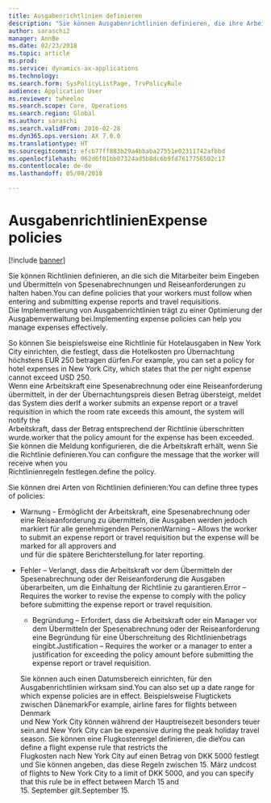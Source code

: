 ```yaml
---
title: Ausgabenrichtlinien definieren
description: "Sie können Ausgabenrichtlinien definieren, die ihre Arbeitskräfte einhalten müssen, wenn sie in Microsoft Dynamics 365 for Finance and Operations Spesenabrechnungen und Reiseanforderungen eingeben und übermitteln."
author: saraschi2
manager: AnnBe
ms.date: 02/23/2018
ms.topic: article
ms.prod: 
ms.service: dynamics-ax-applications
ms.technology: 
ms.search.form: SysPolicyListPage, TrvPolicyRule
audience: Application User
ms.reviewer: twheeloc
ms.search.scope: Core, Operations
ms.search.region: Global
ms.author: saraschi
ms.search.validFrom: 2016-02-28
ms.dyn365.ops.version: AX 7.0.0
ms.translationtype: HT
ms.sourcegitcommit: efcb77ff883b29a4bbaba27551e02311742afbbd
ms.openlocfilehash: 062d6f01bb07324ad5b8dc6b9fd7617756502c17
ms.contentlocale: de-de
ms.lasthandoff: 05/08/2018

---
```


# <a name="expense-policies"></a><span data-ttu-id="6c167-103">Ausgabenrichtlinien</span><span class="sxs-lookup"><span data-stu-id="6c167-103">Expense policies</span></span>

[!include [banner](../includes/banner.md)]

<span data-ttu-id="6c167-104">Sie können Richtlinien definieren, an die sich die Mitarbeiter beim Eingeben und Übermitteln von Spesenabrechnungen und Reiseanforderungen zu halten haben.</span><span class="sxs-lookup"><span data-stu-id="6c167-104">You can define policies that your workers must follow when entering and submitting expense reports and travel requisitions.</span></span>         
<span data-ttu-id="6c167-105">Die Implementierung von Ausgabenrichtlinien trägt zu einer Optimierung der Ausgabenverwaltung bei.</span><span class="sxs-lookup"><span data-stu-id="6c167-105">Implementing expense policies can help you manage expenses effectively.</span></span>         

<span data-ttu-id="6c167-106">So können Sie beispielsweise eine Richtlinie für Hotelausgaben in New York City einrichten, die festlegt, dass die Hotelkosten pro Übernachtung höchstens EUR 250 betragen dürfen.</span><span class="sxs-lookup"><span data-stu-id="6c167-106">For example, you can set a policy for hotel expenses in New York City, which states that the per night expense cannot exceed USD 250.</span></span>       
<span data-ttu-id="6c167-107">Wenn eine Arbeitskraft eine Spesenabrechnung oder eine Reiseanforderung übermittelt, in der der Übernachtungspreis diesen Betrag übersteigt, meldet das System dies der</span><span class="sxs-lookup"><span data-stu-id="6c167-107">If a worker submits an expense report or a travel requisition in which the room rate exceeds this amount, the system will notify the</span></span>        
<span data-ttu-id="6c167-108">Arbeitskraft, dass der Betrag entsprechend der Richtlinie überschritten wurde.</span><span class="sxs-lookup"><span data-stu-id="6c167-108">worker that the policy amount for the expense has been exceeded.</span></span> <span data-ttu-id="6c167-109">Sie können die Meldung konfigurieren, die die Arbeitskraft erhält, wenn Sie die Richtlinie definieren.</span><span class="sxs-lookup"><span data-stu-id="6c167-109">You can configure the message that the worker will receive when you</span></span>        
<span data-ttu-id="6c167-110">Richtlinienregeln festlegen.</span><span class="sxs-lookup"><span data-stu-id="6c167-110">define the policy.</span></span>      
        
<span data-ttu-id="6c167-111">Sie können drei Arten von Richtlinien definieren:</span><span class="sxs-lookup"><span data-stu-id="6c167-111">You can define three types of policies:</span></span>         
        
- <span data-ttu-id="6c167-112">Warnung - Ermöglicht der Arbeitskraft, eine Spesenabrechnung oder eine Reiseanforderung zu übermitteln, die Ausgaben werden jedoch markiert für alle genehmigenden Personen</span><span class="sxs-lookup"><span data-stu-id="6c167-112">Warning – Allows the worker to submit an expense report or travel requisition but the expense will be marked for all approvers and</span></span>        
  <span data-ttu-id="6c167-113">und für die spätere Berichterstellung.</span><span class="sxs-lookup"><span data-stu-id="6c167-113">for later reporting.</span></span>        

- <span data-ttu-id="6c167-114">Fehler – Verlangt, dass die Arbeitskraft vor dem Übermitteln der Spesenabrechnung oder der Reiseanforderung die Ausgaben überarbeiten, um die Einhaltung der Richtlinie zu garantieren.</span><span class="sxs-lookup"><span data-stu-id="6c167-114">Error – Requires the worker to revise the expense to comply with the policy before submitting the expense report or travel requisition.</span></span>       
 
  - <span data-ttu-id="6c167-115">Begründung – Erfordert, dass die Arbeitskraft oder ein Manager vor dem Übermitteln der Spesenabrechnung oder der Reiseanforderung eine Begründung für eine Überschreitung des Richtlinienbetrags eingibt.</span><span class="sxs-lookup"><span data-stu-id="6c167-115">Justification – Requires the worker or a manager to enter a justification for exceeding the policy amount before submitting the expense report or travel requisition.</span></span>        
 
  <span data-ttu-id="6c167-116">Sie können auch einen Datumsbereich einrichten, für den Ausgabenrichtlinien wirksam sind.</span><span class="sxs-lookup"><span data-stu-id="6c167-116">You can also set up a date range for which expense policies are in effect.</span></span> <span data-ttu-id="6c167-117">Beispielsweise Flugtickets zwischen Dänemark</span><span class="sxs-lookup"><span data-stu-id="6c167-117">For example, airline fares for flights between Denmark</span></span>      
  <span data-ttu-id="6c167-118">und New York City können während der Hauptreisezeit besonders teuer sein.</span><span class="sxs-lookup"><span data-stu-id="6c167-118">and New York City can be expensive during the peak holiday travel season.</span></span> <span data-ttu-id="6c167-119">Sie können eine Flugkostenregel definieren, die die</span><span class="sxs-lookup"><span data-stu-id="6c167-119">You can define a flight expense rule that restricts the</span></span>      
  <span data-ttu-id="6c167-120">Flugkosten nach New York City auf einen Betrag von DKK 5000 festlegt und Sie können angeben, das diese Regeln zwischen 15. März und</span><span class="sxs-lookup"><span data-stu-id="6c167-120">cost of flights to New York City to a limit of DKK 5000, and you can specify that this rule be in effect between March 15 and</span></span>      
  <span data-ttu-id="6c167-121">15. September gilt.</span><span class="sxs-lookup"><span data-stu-id="6c167-121">September 15.</span></span>

